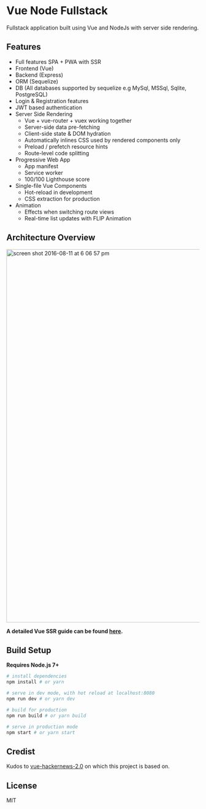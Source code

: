 # Vue Node Fullstack

Fullstack application built using Vue and NodeJs with server side rendering.

## Features

- Full features SPA + PWA with SSR
- Frontend (Vue)
- Backend (Express)
- ORM (Sequelize)
- DB (All databases supported by sequelize e.g MySql, MSSql, Sqlite, PostgreSQL)
- Login & Registration features
- JWT based authentication
- Server Side Rendering
  - Vue + vue-router + vuex working together
  - Server-side data pre-fetching
  - Client-side state & DOM hydration
  - Automatically inlines CSS used by rendered components only
  - Preload / prefetch resource hints
  - Route-level code splitting
- Progressive Web App
  - App manifest
  - Service worker
  - 100/100 Lighthouse score
- Single-file Vue Components
  - Hot-reload in development
  - CSS extraction for production
- Animation
  - Effects when switching route views
  - Real-time list updates with FLIP Animation

## Architecture Overview

<img width="973" alt="screen shot 2016-08-11 at 6 06 57 pm" src="https://cloud.githubusercontent.com/assets/499550/17607895/786a415a-5fee-11e6-9c11-45a2cfdf085c.png">

**A detailed Vue SSR guide can be found [here](https://ssr.vuejs.org).**

## Build Setup

**Requires Node.js 7+**

``` bash
# install dependencies
npm install # or yarn

# serve in dev mode, with hot reload at localhost:8080
npm run dev # or yarn dev

# build for production
npm run build # or yarn build

# serve in production mode
npm start # or yarn start
```

## Credist

Kudos to [vue-hackernews-2.0](https://github.com/vuejs/vue-hackernews-2.0) on which this project is based on.

## License

MIT
